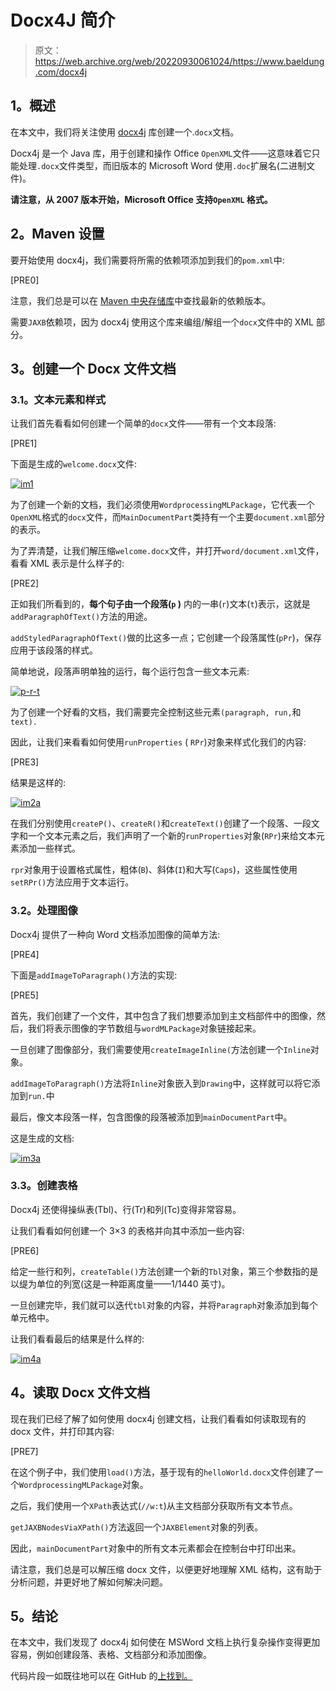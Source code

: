 # Docx4J 简介

> 原文：<https://web.archive.org/web/20220930061024/https://www.baeldung.com/docx4j>

## **1。概述**

在本文中，我们将关注使用 [docx4j](https://web.archive.org/web/20220627085506/https://www.docx4java.org/) 库创建一个.`docx`文档。

Docx4j 是一个 Java 库，用于创建和操作 Office `OpenXML`文件——这意味着它只能处理`.docx`文件类型，而旧版本的 Microsoft Word 使用`.doc`扩展名(二进制文件)。

**请注意，从 2007 版本开始，Microsoft Office 支持`OpenXML` 格式。**

## **2。Maven 设置**

要开始使用 docx4j，我们需要将所需的依赖项添加到我们的`pom.xml`中:

[PRE0]

注意，我们总是可以在 [Maven 中央存储库](https://web.archive.org/web/20220627085506/https://search.maven.org/classic/#search%7Cgav%7C1%7Cg%3A%22org.docx4j%22%20AND%20a%3A%22docx4j%22)中查找最新的依赖版本。

需要`JAXB`依赖项，因为 docx4j 使用这个库来编组/解组一个`docx`文件中的 XML 部分。

## **3。创建一个 Docx 文件文档**

### **3.1。文本元素和样式**

让我们首先看看如何创建一个简单的`docx`文件——带有一个文本段落:

[PRE1]

下面是生成的`welcome.docx`文件:

[![im1](img/a7f44f40d87f05b5009a6dbe5211ca62.png)](/web/20220627085506/https://www.baeldung.com/wp-content/uploads/2017/10/im1.png)

为了创建一个新的文档，我们必须使用`WordprocessingMLPackage`，它代表一个`OpenXML`格式的`docx`文件，而`MainDocumentPart`类持有一个主要`document.xml`部分的表示。

为了弄清楚，让我们解压缩`welcome.docx`文件，并打开`word/document.xml`文件，看看 XML 表示是什么样子的:

[PRE2]

正如我们所看到的，**每个句子由一个段落(`p` )** 内的一串(`r`)文本(`t`)表示，这就是`addParagraphOfText()`方法的用途。

`addStyledParagraphOfText()`做的比这多一点；它创建一个段落属性(`pPr`)，保存应用于该段落的样式。

简单地说，段落声明单独的运行，每个运行包含一些文本元素:

[![p-r-t](img/6ecacc7105abd9af66b842c6adca7534.png)](/web/20220627085506/https://www.baeldung.com/wp-content/uploads/2017/10/p-r-t.png)

为了创建一个好看的文档，我们需要完全控制这些元素`(paragraph, run,`和`text).`

因此，让我们来看看如何使用`runProperties` ( `RPr`)对象来样式化我们的内容:

[PRE3]

结果是这样的:

[![im2a](img/fbcc14d98d2eea6c7f276db8ea7af442.png)](/web/20220627085506/https://www.baeldung.com/wp-content/uploads/2017/10/im2a.png)

在我们分别使用`createP()`、`createR()`和`createText()`创建了一个段落、一段文字和一个文本元素之后，我们声明了一个新的`runProperties`对象(`RPr`)来给文本元素添加一些样式。

`rpr`对象用于设置格式属性，粗体(`B`)、斜体(`I`)和大写(`Caps`)，这些属性使用`setRPr()`方法应用于文本运行。

### **3.2。处理图像**

Docx4j 提供了一种向 Word 文档添加图像的简单方法:

[PRE4]

下面是`addImageToParagraph()`方法的实现:

[PRE5]

首先，我们创建了一个文件，其中包含了我们想要添加到主文档部件中的图像，然后，我们将表示图像的字节数组与`wordMLPackage`对象链接起来。

一旦创建了图像部分，我们需要使用`createImageInline(`方法创建一个`Inline`对象。

`addImageToParagraph()`方法将`Inline`对象嵌入到`Drawing`中，这样就可以将它添加到`run.`中

最后，像文本段落一样，包含图像的段落被添加到`mainDocumentPart`中。

这是生成的文档:

[![im3a](img/9124a9082928748931c7547e0450fee2.png)](/web/20220627085506/https://www.baeldung.com/wp-content/uploads/2017/10/im3a.png)

### **3.3。创建表格**

Docx4j 还使得操纵表(Tbl)、行(Tr)和列(Tc)变得非常容易。

让我们看看如何创建一个 3×3 的表格并向其中添加一些内容:

[PRE6]

给定一些行和列，`createTable()`方法创建一个新的`Tbl`对象，第三个参数指的是以缇为单位的列宽(这是一种距离度量——1/1440 英寸)。

一旦创建完毕，我们就可以迭代`tbl`对象的内容，并将`Paragraph`对象添加到每个单元格中。

让我们看看最后的结果是什么样的:

[![im4a](img/259dc725d6dd9a4eed4b1cfc6625c279.png)](/web/20220627085506/https://www.baeldung.com/wp-content/uploads/2017/10/im4a.png)

## **4。读取 Docx 文件文档**

现在我们已经了解了如何使用 docx4j 创建文档，让我们看看如何读取现有的 docx 文件，并打印其内容:

[PRE7]

在这个例子中，我们使用`load()`方法，基于现有的`helloWorld.docx`文件创建了一个`WordprocessingMLPackage`对象。

之后，我们使用一个`XPath`表达式(`//w:t`)从主文档部分获取所有文本节点。

`getJAXBNodesViaXPath()`方法返回一个`JAXBElement`对象的列表。

因此，`mainDocumentPart`对象中的所有文本元素都会在控制台中打印出来。

请注意，我们总是可以解压缩 docx 文件，以便更好地理解 XML 结构，这有助于分析问题，并更好地了解如何解决问题。

## **5。结论**

在本文中，我们发现了 docx4j 如何使在 MSWord 文档上执行复杂操作变得更加容易，例如创建段落、表格、文档部分和添加图像。

代码片段一如既往地可以在 GitHub 的[上找到。](https://web.archive.org/web/20220627085506/https://github.com/eugenp/tutorials/tree/master/libraries-data-io)